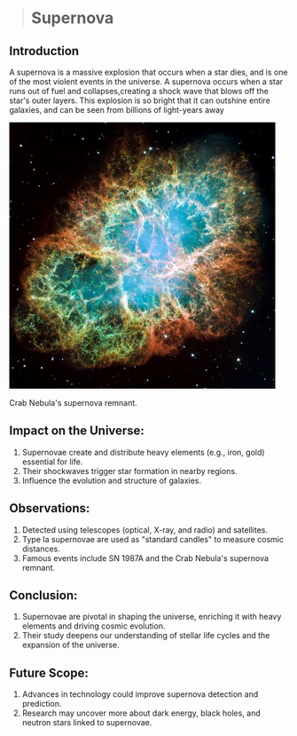 ># **Supernova** 

## Introduction

 A supernova is a massive explosion that occurs when a star dies, and is one of the most violent events in the universe.
 A supernova occurs when a star runs out of fuel and collapses,creating a shock wave that blows off the star's outer layers.
This explosion is so bright that it can outshine entire galaxies, and can be seen from billions of light-years away 

![Crab Nebula](https://github.com/Dharmesh-29/Marvel-Level-0/blob/main/Crab_Nebula1.jpg?raw=true)


Crab Nebula's supernova remnant.
## Impact on the Universe:

1. Supernovae create and distribute heavy elements (e.g., iron, gold) essential for life.
2. Their shockwaves trigger star formation in nearby regions.
3. Influence the evolution and structure of galaxies.

## Observations:

1. Detected using telescopes (optical, X-ray, and radio) and satellites.
2. Type Ia supernovae are used as "standard candles" to measure cosmic distances.
3. Famous events include SN 1987A and the Crab Nebula's supernova remnant.

## Conclusion:

1. Supernovae are pivotal in shaping the universe, enriching it with heavy elements and driving cosmic evolution.
2. Their study deepens our understanding of stellar life cycles and the expansion of the universe.


## Future Scope:

1. Advances in technology could improve supernova detection and prediction.
2. Research may uncover more about dark energy, black holes, and neutron stars linked to supernovae.
